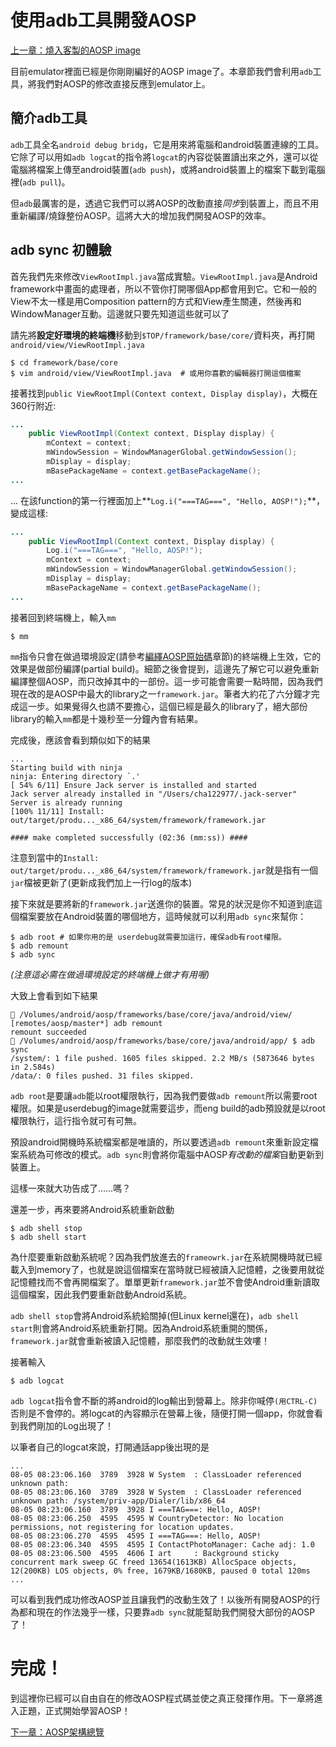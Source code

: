 # 使用adb工具開發AOSP

[上一章：燒入客製的AOSP image](/ch4_flash)

目前emulator裡面已經是你剛剛編好的AOSP image了。本章節我們會利用`adb`工具，將我們對AOSP的修改直接反應到emulator上。

## 簡介adb工具

`adb`工具全名`android debug bridg`，它是用來將電腦和android裝置連線的工具。它除了可以用如`adb logcat`的指令將`logcat`的內容從裝置讀出來之外，還可以從電腦將檔案上傳至android裝置(`adb push`)，或將android裝置上的檔案下載到電腦裡(`adb pull`)。

但`adb`最厲害的是，透過它我們可以將AOSP的改動直接*同步*到裝置上，而且不用重新編譯/燒錄整份AOSP。這將大大的增加我們開發AOSP的效率。

## adb sync 初體驗

首先我們先來修改`ViewRootImpl.java`當成實驗。`ViewRootImpl.java`是Android framework中畫面的處理者，所以不管你打開哪個App都會用到它。它和一般的View不太一樣是用Composition pattern的方式和View產生關連，然後再和WindowManager互動。這邊就只要先知道這些就可以了

請先將**設定好環境的終端機**移動到`$TOP/framework/base/core/`資料夾，再打開`android/view/ViewRootImpl.java`

```shell
$ cd framework/base/core
$ vim android/view/ViewRootImpl.java  # 或用你喜歡的編輯器打開這個檔案
```

接著找到`public ViewRootImpl(Context context, Display display)`，大概在360行附近:

```java
...
    public ViewRootImpl(Context context, Display display) {
        mContext = context;
        mWindowSession = WindowManagerGlobal.getWindowSession();
        mDisplay = display;
        mBasePackageName = context.getBasePackageName();
...
```

...
在該function的第一行裡面加上**`Log.i("===TAG===", "Hello, AOSP!");`**，變成這樣:

```java
...
    public ViewRootImpl(Context context, Display display) {
        Log.i("===TAG===", "Hello, AOSP!");
        mContext = context;
        mWindowSession = WindowManagerGlobal.getWindowSession();
        mDisplay = display;
        mBasePackageName = context.getBasePackageName();
...
```

接著回到終端機上，輸入`mm`

```shell
$ mm
```

`mm`指令只會在做過環境設定(請參考[編繹AOSP原始碼](/ch3_build)章節)的終端機上生效，它的效果是做部份編譯(partial build)。細節之後會提到，這邊先了解它可以避免重新編譯整個AOSP，而只改掉其中的一部份。這一步可能會需要一點時間，因為我們現在改的是AOSP中最大的library之一`framework.jar`。筆者大約花了六分鐘才完成這一步。如果覺得久也請不要擔心，這個已經是最久的library了，絕大部份library的輸入`mm`都是十幾秒至一分鐘內會有結果。

完成後，應該會看到類似如下的結果

```shell
...
Starting build with ninja
ninja: Entering directory `.'
[ 54% 6/11] Ensure Jack server is installed and started
Jack server already installed in "/Users/cha122977/.jack-server"
Server is already running
[100% 11/11] Install: out/target/produ..._x86_64/system/framework/framework.jar

#### make completed successfully (02:36 (mm:ss)) ####
```

注意到當中的`Install: out/target/produ..._x86_64/system/framework/framework.jar`就是指有一個`jar`檔被更新了(更新成我們加上一行log的版本)

接下來就是要將新的`framework.jar`送進你的裝置。常見的狀況是你不知道到底這個檔案要放在Android裝置的哪個地方，這時候就可以利用`adb sync`來幫你：

```shell
$ adb root # 如果你用的是 userdebug就需要加這行，確保adb有root權限。
$ adb remount
$ adb sync
```

*(注意這必需在做過環境設定的終端機上做才有用喔)*

大致上會看到如下結果

```
 /Volumes/android/aosp/frameworks/base/core/java/android/view/ [remotes/aosp/master*] adb remount
remount succeeded
 /Volumes/android/aosp/frameworks/base/core/java/android/app/ $ adb sync
/system/: 1 file pushed. 1605 files skipped. 2.2 MB/s (5873646 bytes in 2.584s)
/data/: 0 files pushed. 31 files skipped.
```

`adb root`是要讓`adb`能以root權限執行，因為我們要做`adb remount`所以需要root權限。如果是userdebug的image就需要這步，而eng build的adb預設就是以root權限執行，這行指令就可有可無。

預設android開機時系統檔案都是唯讀的，所以要透過`adb remount`來重新設定檔案系統為可修改的模式。`adb sync`則會將你電腦中AOSP*有改動的檔案*自動更新到裝置上。

這樣一來就大功告成了……嗎？

還差一步，再來要將Android系統重新啟動

```
$ adb shell stop
$ adb shell start
```

為什麼要重新啟動系統呢？因為我們放進去的`frameowrk.jar`在系統開機時就已經載入到memory了，也就是說這個檔案在當時就已經被讀入記憶體，之後要用就從記憶體找而不會再開檔案了。單單更新`framework.jar`並不會使Android重新讀取這個檔案，因此我們要重新啟動Android系統。

`adb shell stop`會將Android系統給關掉(但Linux kernel還在)，`adb shell start`則會將Android系統重新打開。因為Android系統重開的關係，`framework.jar`就會重新被讀入記憶體，那麼我們的改動就生效嘍！

接著輸入

```shell
$ adb logcat
```

`adb logcat`指令會不斷的將android的log輸出到營幕上。除非你喊停`(用CTRL-C)`否則是不會停的。將logcat的內容顯示在營幕上後，隨便打開一個app，你就會看到我們剛加的Log出現了！

以筆者自己的logcat來說，打開通話app後出現的是

```logcat
...
08-05 08:23:06.160  3789  3928 W System  : ClassLoader referenced unknown path: 
08-05 08:23:06.160  3789  3928 W System  : ClassLoader referenced unknown path: /system/priv-app/Dialer/lib/x86_64
08-05 08:23:06.160  3789  3928 I ===TAG===: Hello, AOSP!
08-05 08:23:06.250  4595  4595 W CountryDetector: No location permissions, not registering for location updates.
08-05 08:23:06.270  4595  4595 I ===TAG===: Hello, AOSP!
08-05 08:23:06.340  4595  4595 I ContactPhotoManager: Cache adj: 1.0
08-05 08:23:06.500  4595  4606 I art     : Background sticky concurrent mark sweep GC freed 13654(1613KB) AllocSpace objects, 12(200KB) LOS objects, 0% free, 1679KB/1680KB, paused 0 total 120ms
...
```

可以看到我們成功修改AOSP並且讓我們的改動生效了！以後所有開發AOSP的行為都和現在的作法幾乎一樣，只要靠`adb sync`就能幫助我們開發大部份的AOSP了！

# 完成！

到這裡你已經可以自由自在的修改AOSP程式碼並使之真正發揮作用。下一章將進入正題，正式開始學習AOSP！

[下一章：AOSP架構總覽](/ch6_aosp_overview)

